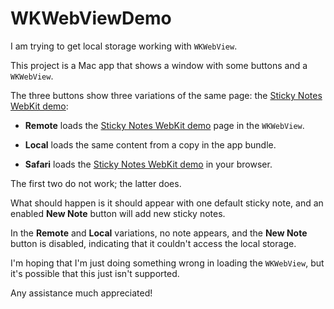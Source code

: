 # WKWebViewDemo

I am trying to get local storage working with `WKWebView`.

This project is a Mac app that shows a window with some buttons and a `WKWebView`.

The three buttons show three variations of the same page: the [Sticky Notes WebKit demo](https://webkit.org/demos/sticky-notes/):

- **Remote** loads the [Sticky Notes WebKit demo](https://webkit.org/demos/sticky-notes/) page in the `WKWebView`.

- **Local** loads the same content from a copy in the app bundle.

- **Safari** loads the [Sticky Notes WebKit demo](https://webkit.org/demos/sticky-notes/) in your browser.

The first two do not work; the latter does.

What should happen is it should appear with one default sticky note, and an enabled **New Note** button will add new sticky notes.

In the **Remote** and **Local** variations, no note appears, and the **New Note** button is disabled, indicating that it couldn't access the local storage.

I'm hoping that I'm just doing something wrong in loading the `WKWebView`, but it's possible that this just isn't supported.

Any assistance much appreciated!

